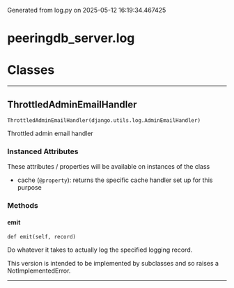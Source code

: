Generated from log.py on 2025-05-12 16:19:34.467425

# peeringdb_server.log

# Classes
---

## ThrottledAdminEmailHandler

```
ThrottledAdminEmailHandler(django.utils.log.AdminEmailHandler)
```

Throttled admin email handler


### Instanced Attributes

These attributes / properties will be available on instances of the class

- cache (`@property`): returns the specific cache handler set up for this purpose

### Methods

#### emit
`def emit(self, record)`

Do whatever it takes to actually log the specified logging record.

This version is intended to be implemented by subclasses and so
raises a NotImplementedError.

---

